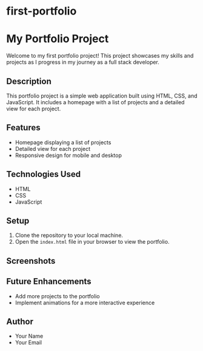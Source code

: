# first-portfolio
# My Portfolio Project

Welcome to my first portfolio project! This project showcases my skills and projects as I progress in my journey as a full stack developer.

## Description

This portfolio project is a simple web application built using HTML, CSS, and JavaScript. It includes a homepage with a list of projects and a detailed view for each project.

## Features

- Homepage displaying a list of projects
- Detailed view for each project
- Responsive design for mobile and desktop

## Technologies Used

- HTML
- CSS
- JavaScript

## Setup

1. Clone the repository to your local machine.
2. Open the `index.html` file in your browser to view the portfolio.

## Screenshots



## Future Enhancements

- Add more projects to the portfolio
- Implement animations for a more interactive experience

## Author

- Your Name
- Your Email